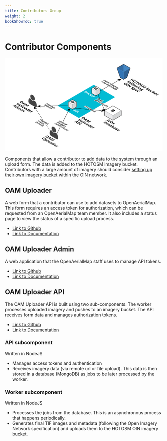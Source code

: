 ```yaml
---
title: Contributors Group
weight: 2
bookShowToC: true
---
```


# Contributor Components
 ![Screenshot](/content/ecosystem/ecosystem_oam_uploader.png)

Components that allow a contributor to add data to the system through an upload form. The data is added to the HOTOSM imagery bucket. Contributors with a large amount of imagery should consider [setting up their own imagery bucket](https://github.com/openimagerynetwork/oin-register) within the OIN network.

## OAM Uploader
A web form that a contributor can use to add datasets to OpenAerialMap. This form requires an access token for authorization, which can be requested from an OpenAerialMap team member. It also includes a status page to view the status of a specific upload process.

- [Link to Github](https://github.com/hotosm/oam-uploader) 
- [Link to Documentation](/uploader/uploader-form/)

## OAM Uploader Admin
A web application that the OpenAerialMap staff uses to manage API tokens.

- [Link to Github](https://github.com/hotosm/oam-uploader-admin)
- [Link to Documentation](/uploader/token-manager)

## OAM Uploader API
The OAM Uploader API is built using two sub-components. The worker processes uploaded imagery and pushes to an imagery bucket. The API receives form data and manages authorization tokens.

- [Link to Github](https://github.com/hotosm/oam-uploader-api)
- [Link to Documentation](/uploader/api-server)

### API subcomponent
Written in NodeJS

- Manages access tokens and authentication
- Receives imagery data (via remote url or file upload). This data is then stored in a database (MongoDB) as jobs to be later processed by the worker.
  
### Worker subcomponent
Written in NodeJS

- Processes the jobs from the database. This is an asynchronous process that happens periodically.
- Generates final TIF images and metadata (following the Open Imagery Network specification) and uploads them to the HOTOSM OIN imagery bucket.
